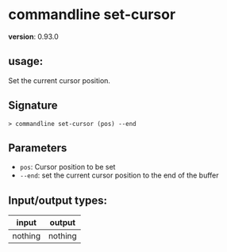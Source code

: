 # commandline set-cursor

**version**: 0.93.0

## **usage**:

Set the current cursor position.

## Signature

`> commandline set-cursor (pos) --end`

## Parameters

- `pos`: Cursor position to be set
- `--end`: set the current cursor position to the end of the buffer

## Input/output types:

| input   | output  |
| ------- | ------- |
| nothing | nothing |
